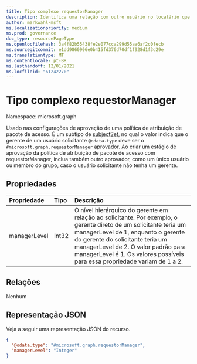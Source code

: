 ```yaml
---
title: Tipo complexo requestorManager
description: Identifica uma relação com outro usuário no locatário que será permitido como aprovador.
author: markwahl-msft
ms.localizationpriority: medium
ms.prod: governance
doc_type: resourcePageType
ms.openlocfilehash: 3a4f82b55438fe2e077cca299d55aa6af2c0fecb
ms.sourcegitcommit: e1dd9860906e0b415fd376d70df1f928d1f3d29e
ms.translationtype: MT
ms.contentlocale: pt-BR
ms.lasthandoff: 12/01/2021
ms.locfileid: "61242270"
---
```

# <a name="requestormanager-complex-type"></a>Tipo complexo requestorManager

Namespace: microsoft.graph

Usado nas configurações de aprovação de uma política de atribuição de pacote de acesso.
É um subtipo de [subjectSet](subjectset.md), no qual o valor indica que o gerente de um usuário solicitante `@odata.type` deve ser o `#microsoft.graph.requestorManager` aprovador.  Ao criar um estágio de aprovação da política de atribuição de pacote de acesso com requestorManager, inclua também outro aprovador, como um único usuário ou membro do grupo, caso o usuário solicitante não tenha um gerente.

## <a name="properties"></a>Propriedades
|Propriedade|Tipo|Descrição|
|:---|:---|:---|
|managerLevel|Int32|O nível hierárquico do gerente em relação ao solicitante. Por exemplo, o gerente direto de um solicitante teria um managerLevel de 1, enquanto o gerente do gerente do solicitante teria um managerLevel de 2. O valor padrão para managerLevel é 1. Os valores possíveis para essa propriedade variam de 1 a 2. |

## <a name="relationships"></a>Relações
Nenhum
## <a name="json-representation"></a>Representação JSON
Veja a seguir uma representação JSON do recurso.
<!-- {
  "blockType": "resource",
  "@odata.type": "microsoft.graph.requestorManager",
  "baseType": "microsoft.graph.subjectSet"
}
-->
``` json
{
  "@odata.type": "#microsoft.graph.requestorManager",
  "managerLevel": "Integer"
}
```



